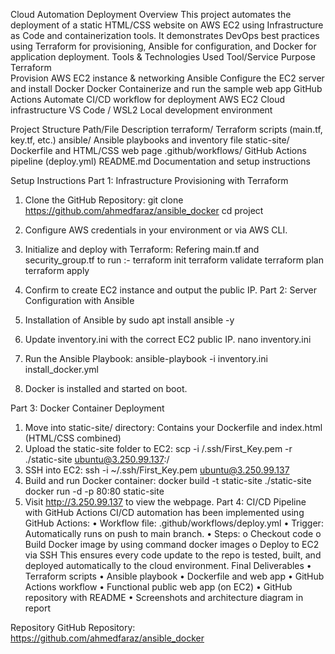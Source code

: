 Cloud Automation Deployment 
Overview
This project automates the deployment of a static HTML/CSS website on AWS EC2 using Infrastructure as Code and containerization tools. It demonstrates DevOps best practices using Terraform for provisioning, Ansible for configuration, and Docker for application deployment.
Tools & Technologies Used
Tool/Service	Purpose
Terraform	
Provision AWS EC2 instance & networking
Ansible	Configure the EC2 server and install Docker
Docker	Containerize and run the sample web app
GitHub Actions	Automate CI/CD workflow for deployment
AWS EC2	Cloud infrastructure
VS Code / WSL2	Local development environment

Project Structure
Path/File	Description
terraform/	Terraform scripts (main.tf, key.tf, etc.)
ansible/	Ansible playbooks and inventory file
static-site/	Dockerfile and HTML/CSS web page
.github/workflows/	GitHub Actions pipeline (deploy.yml)
README.md	Documentation and setup instructions


Setup Instructions
Part 1: Infrastructure Provisioning with Terraform
1.	Clone the GitHub Repository:
git clone https://github.com/ahmedfaraz/ansible_docker
cd project
2.	Configure AWS credentials in your environment or via AWS CLI.
3.	Initialize and deploy with Terraform:  Refering main.tf and security_group.tf  to run :-
      terraform init 
terraform validate 
terraform plan 
terraform apply
4.	Confirm to create EC2 instance and output the public IP.
Part 2: Server Configuration with Ansible
1.	Installation of Ansible by 
     	sudo apt install ansible -y

2.	Update inventory.ini with the correct EC2 public IP.
	nano inventory.ini

3.	Run the Ansible Playbook:
	ansible-playbook -i inventory.ini install_docker.yml
4.	Docker is installed and started on boot.

Part 3: Docker Container Deployment
1.	Move into static-site/ directory: Contains your Dockerfile and index.html (HTML/CSS combined)
2.	Upload the static-site folder to EC2:
	scp -i /.ssh/First_Key.pem -r ./static-site ubuntu@3.250.99.137:/
3.	SSH into EC2:
	ssh -i ~/.ssh/First_Key.pem ubuntu@3.250.99.137
4.	Build and run Docker container:
	docker build -t static-site ./static-site
	docker run -d -p 80:80 static-site
5.	Visit  http://3.250.99.137  to view the webpage.
Part 4: CI/CD Pipeline with GitHub Actions 
CI/CD automation has been implemented using GitHub Actions:
•	Workflow file: .github/workflows/deploy.yml
•	Trigger: Automatically runs on push to main branch.
•	Steps:
o	Checkout code
o	Build Docker image by using command
      docker images
o	Deploy to EC2 via SSH
This ensures every code update to the repo is tested, built, and deployed automatically to the cloud environment.
Final Deliverables
•	Terraform scripts
•	Ansible playbook
•	Dockerfile and web app
•	GitHub Actions workflow
•	Functional public web app (on EC2)
•	GitHub repository with README
•	Screenshots and architecture diagram in report


Repository
GitHub Repository: https://github.com/ahmedfaraz/ansible_docker



